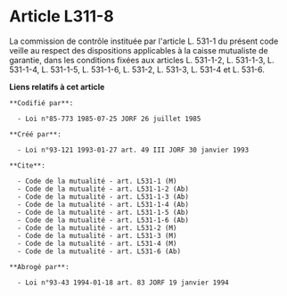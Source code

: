 # Article L311-8

La commission de contrôle instituée par l'article L. 531-1 du présent code veille au respect des dispositions applicables à
la caisse mutualiste de garantie, dans les conditions fixées aux articles L. 531-1-2, L. 531-1-3, L. 531-1-4, L. 531-1-5, L.
531-1-6, L. 531-2, L. 531-3, L. 531-4 et L. 531-6.

**Liens relatifs à cet article**

	**Codifié par**:

	  - Loi n°85-773 1985-07-25 JORF 26 juillet 1985

	**Créé par**:

	  - Loi n°93-121 1993-01-27 art. 49 III JORF 30 janvier 1993

	**Cite**:

	  - Code de la mutualité - art. L531-1 (M)
	  - Code de la mutualité - art. L531-1-2 (Ab)
	  - Code de la mutualité - art. L531-1-3 (Ab)
	  - Code de la mutualité - art. L531-1-4 (Ab)
	  - Code de la mutualité - art. L531-1-5 (Ab)
	  - Code de la mutualité - art. L531-1-6 (Ab)
	  - Code de la mutualité - art. L531-2 (M)
	  - Code de la mutualité - art. L531-3 (M)
	  - Code de la mutualité - art. L531-4 (M)
	  - Code de la mutualité - art. L531-6 (Ab)

	**Abrogé par**:

	  - Loi n°93-43 1994-01-18 art. 83 JORF 19 janvier 1994
